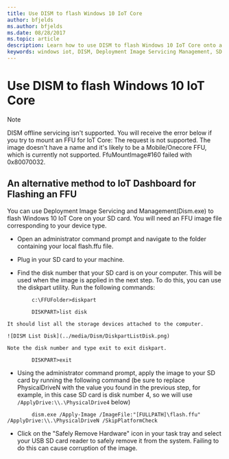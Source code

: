 ```yaml
---
title: Use DISM to flash Windows 10 IoT Core
author: bfjelds
ms.author: bfjelds
ms.date: 08/28/2017
ms.topic: article
description: Learn how to use DISM to flash Windows 10 IoT Core onto a micro SD card.
keywords: windows iot, DISM, Deployment Image Servicing Management, SD card, flash, OS
---
```


# Use DISM to flash Windows 10 IoT Core

> [!NOTE]
> DISM offline servicing isn't supported. You will receive the error below if you try to mount an FFU for IoT Core:
> The request is not supported.
> The image doesn't have a name and it's likely to be a Mobile/Onecore FFU, which is currently not supported.
> FfuMountImage#160 failed with 0x80070032.

## An alternative method to IoT Dashboard for Flashing an FFU

You can use Deployment Image Servicing and Management(Dism.exe) to flash Windows 10 IoT Core on your SD card. You will need an FFU image file corresponding to your device type.

* Open an administrator command prompt and navigate to the folder containing your local flash.ffu file.

* Plug in your SD card to your machine.

* Find the disk number that your SD card is on your computer.  This will be used when the image is applied in the next step.  To do this, you can use the diskpart utility.  Run the following commands:
```
        c:\FFUFolder>diskpart

        DISKPART>list disk
```
    It should list all the storage devices attached to the computer.

    ![DISM List Disk](../media/Dism/DiskpartListDisk.png)

    Note the disk number and type exit to exit diskpart.
```
        DISKPART>exit
```
* Using the administrator command prompt, apply the image to your SD card by running the following command (be sure to replace PhysicalDriveN with the value you found in the previous step, for example, in this case SD card is disk number 4, so we will use  `/ApplyDrive:\\.\PhysicalDrive4` below)
```
        dism.exe /Apply-Image /ImageFile:"[FULLPATH]\flash.ffu" /ApplyDrive:\\.\PhysicalDriveN /SkipPlatformCheck
```
* Click on the "Safely Remove Hardware" icon in your task tray and select your USB SD card reader to safely remove it from the system.  Failing to do this can cause corruption of the image.
